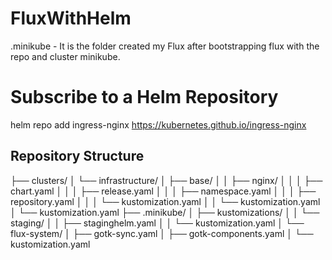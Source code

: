 # FluxWithHelm

.minikube - It is the folder created my Flux after bootstrapping flux with the repo and cluster minikube.

# Subscribe to a Helm Repository

helm repo add ingress-nginx https://kubernetes.github.io/ingress-nginx

## Repository Structure

├── clusters/
│ └── infrastructure/
│ ├── base/
│ │ ├── nginx/
│ │ │ ├── chart.yaml
│ │ │ ├── release.yaml
│ │ │ ├── namespace.yaml
│ │ │ ├── repository.yaml
│ │ │ └── kustomization.yaml
│ │ └── kustomization.yaml
│ └── kustomization.yaml
├── .minikube/
│ ├── kustomizations/
│ │ └── staging/
│ │ ├── staginghelm.yaml
│ │ └── kustomization.yaml
│ └── flux-system/
│ ├── gotk-sync.yaml
│ ├── gotk-components.yaml
│ └── kustomization.yaml




